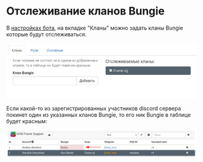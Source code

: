 # Отслеживание кланов Bungie
В [настройках бота](https://frame.vg/bot-settings), на вкладке "Кланы" можно задать кланы Bungie которые будут отслеживаться.

![settings-clans](./images/settings-clans.png)

Если какой-то из зарегистрированных участников discord сервера покинет один из указанных кланов Bungie, то его ник Bungie в таблице будет красным:

![red-bclan](./images/red-bclan.png)